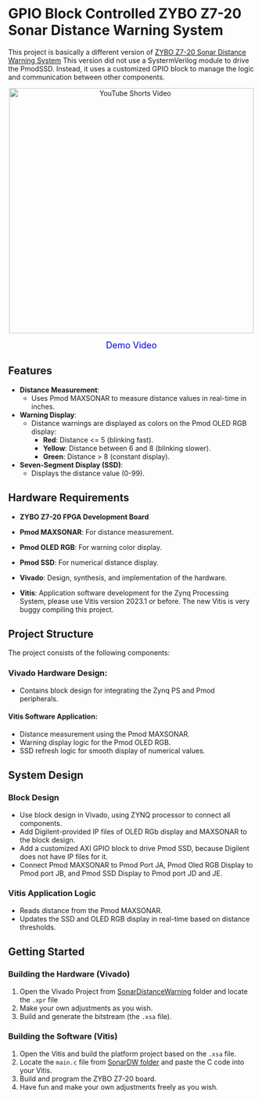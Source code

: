 # GPIO Block Controlled ZYBO Z7-20 Sonar Distance Warning System
This project is basically a different version of [ZYBO Z7-20 Sonar Distance Warning System](https://github.com/donovanxie/ZYBO-Z7-20-Sonar-Distance-Warning-System)
This version did not use a SystermVerilog module to drive the PmodSSD. Instead, it uses a customized GPIO block to manage the logic and communication between other components.
<p align="center">
  <a href="https://www.youtube.com/shorts/ijbolxgYGHc">
<img src="https://img.youtube.com/vi/ijbolxgYGHc/0.jpg" alt="YouTube Shorts Video" width="500">
   </a>
</p> 
<p align="center">
  <a href="https://www.youtube.com/shorts/ijbolxgYGHc" style="font-size: 18px; text-decoration: none; color: #0000EE;">
    Demo Video
  </a>
</p>


## Features
- **Distance Measurement**: 
  - Uses Pmod MAXSONAR to measure distance values in real-time in inches.
- **Warning Display**:
  - Distance warnings are displayed as colors on the Pmod OLED RGB display:
    - **Red**: Distance <= 5 (blinking fast).
    - **Yellow**: Distance between 6 and 8 (blinking slower).
    - **Green**: Distance > 8 (constant display).
- **Seven-Segment Display (SSD)**:
  - Displays the distance value (0-99).
 
    
## Hardware Requirements
- **ZYBO Z7-20 FPGA Development Board**
- **Pmod MAXSONAR**: For distance measurement.
- **Pmod OLED RGB**: For warning color display.
- **Pmod SSD**: For numerical distance display.

- **Vivado**: Design, synthesis, and implementation of the hardware.
- **Vitis**: Application software development for the Zynq Processing System, please use Vitis version 2023.1 or before. The new Vitis is very buggy compiling this project.
  
## Project Structure
The project consists of the following components:

### Vivado Hardware Design:
   - Contains block design for integrating the Zynq PS and Pmod peripherals.

#### Vitis Software Application:
   - Distance measurement using the Pmod MAXSONAR.
   - Warning display logic for the Pmod OLED RGB.
   - SSD refresh logic for smooth display of numerical values.
     
## System Design
### Block Design
- Use block design in Vivado, using ZYNQ processor to connect all components.
- Add Digilent-provided IP files of OLED RGb display and MAXSONAR to the block design.
- Add a customized AXI GPIO block to drive Pmod SSD, because Digilent does not have IP files for it.
- Connect Pmod MAXSONAR to Pmod Port JA, Pmod Oled RGB Display to Pmod port JB, and Pmod SSD Display to Pmod port JD and JE.
### Vitis Application Logic
- Reads distance from the Pmod MAXSONAR.
- Updates the SSD and OLED RGB display in real-time based on distance thresholds.

## Getting Started
### Building the Hardware (Vivado)
1. Open the Vivado Project from [SonarDistanceWarning](./SonarDistanceWarning/) folder and locate the `.xpr` file
2. Make your own adjustments as you wish.
3. Build and generate the bitstream (the `.xsa` file).

### Building the Software (Vitis)
1. Open the Vitis and build the platform project based on the `.xsa` file.
2. Locate the `main.c` file from [SonarDW folder](./SonarDW/src/main.c/) and paste the C code into your Vitis.
3. Build and program the ZYBO Z7-20 board.
4. Have fun and make your own adjustments freely as you wish.
